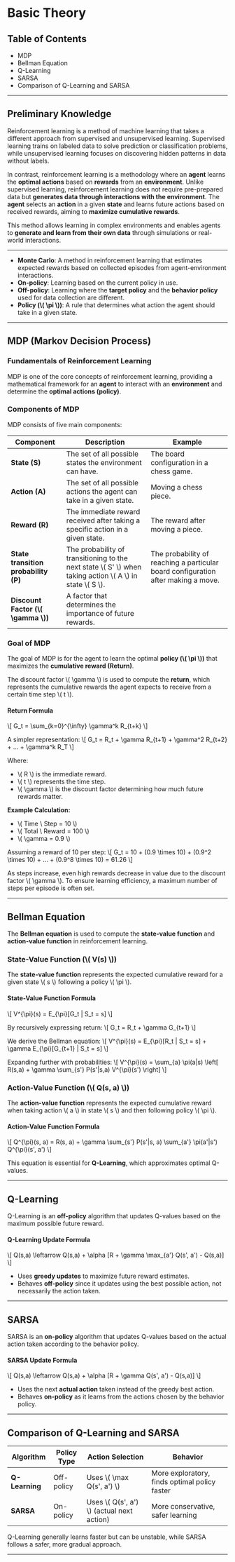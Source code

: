 # Basic Theory

## Table of Contents
- MDP
- Bellman Equation
- Q-Learning
- SARSA
- Comparison of Q-Learning and SARSA

---

## Preliminary Knowledge

Reinforcement learning is a method of machine learning that takes a different approach from supervised and unsupervised learning. Supervised learning trains on labeled data to solve prediction or classification problems, while unsupervised learning focuses on discovering hidden patterns in data without labels.

In contrast, reinforcement learning is a methodology where an **agent** learns the **optimal actions** based on **rewards** from an **environment**. Unlike supervised learning, reinforcement learning does not require pre-prepared data but **generates data through interactions with the environment**. The **agent** selects an **action** in a given **state** and learns future actions based on received rewards, aiming to **maximize cumulative rewards**.

This method allows learning in complex environments and enables agents to **generate and learn from their own data** through simulations or real-world interactions.

---

- **Monte Carlo**: A method in reinforcement learning that estimates expected rewards based on collected episodes from agent-environment interactions.
- **On-policy**: Learning based on the current policy in use.
- **Off-policy**: Learning where the **target policy** and the **behavior policy** used for data collection are different.
- **Policy (\\( \\pi \\))**: A rule that determines what action the agent should take in a given state.

---

## MDP (Markov Decision Process)

### **Fundamentals of Reinforcement Learning**

MDP is one of the core concepts of reinforcement learning, providing a mathematical framework for an **agent** to interact with an **environment** and determine the **optimal actions (policy)**.

### **Components of MDP**

MDP consists of five main components:

| Component | Description | Example |
|-----------|------------|---------|
| **State (S)** | The set of all possible states the environment can have. | The board configuration in a chess game. |
| **Action (A)** | The set of all possible actions the agent can take in a given state. | Moving a chess piece. |
| **Reward (R)** | The immediate reward received after taking a specific action in a given state. | The reward after moving a piece. |
| **State transition probability (P)** | The probability of transitioning to the next state \\( S' \\) when taking action \\( A \\) in state \\( S \\). | The probability of reaching a particular board configuration after making a move. |
| **Discount Factor (\\( \\gamma \\))** | A factor that determines the importance of future rewards. | |

### **Goal of MDP**

The goal of MDP is for the agent to learn the optimal **policy (\\( \\pi \\))** that maximizes the **cumulative reward (Return)**.

The discount factor \\( \\gamma \\) is used to compute the **return**, which represents the cumulative rewards the agent expects to receive from a certain time step \\( t \\).

#### **Return Formula**
\\[
G_t = \\sum_{k=0}^{\\infty} \\gamma^k R_{t+k}
\\]

A simpler representation:
\\[
G_t = R_t + \\gamma R_{t+1} + \\gamma^2 R_{t+2} + ... + \\gamma^k R_T
\\]

Where:
- \\( R \\) is the immediate reward.
- \\( t \\) represents the time step.
- \\( \\gamma \\) is the discount factor determining how much future rewards matter.

**Example Calculation:**
- \\( Time \\ Step = 10 \\)
- \\( Total \\ Reward = 100 \\)
- \\( \\gamma = 0.9 \\)

Assuming a reward of 10 per step:
\\[
G_t = 10 + (0.9 \\times 10) + (0.9^2 \\times 10) + ... + (0.9^8 \\times 10) = 61.26
\\]

As steps increase, even high rewards decrease in value due to the discount factor \\( \\gamma \\). To ensure learning efficiency, a maximum number of steps per episode is often set.

---

## Bellman Equation

The **Bellman equation** is used to compute the **state-value function** and **action-value function** in reinforcement learning.

### **State-Value Function (\\( V(s) \\))**

The **state-value function** represents the expected cumulative reward for a given state \\( s \\) following a policy \\( \\pi \\).

#### **State-Value Function Formula**
\\[
V^{\\pi}(s) = E_{\\pi}[G_t | S_t = s]
\\]

By recursively expressing return:
\\[
G_t = R_t + \\gamma G_{t+1}
\\]

We derive the Bellman equation:
\\[
V^{\\pi}(s) = E_{\\pi}[R_t | S_t = s] + \\gamma E_{\\pi}[G_{t+1} | S_t = s]
\\]

Expanding further with probabilities:
\\[
V^{\\pi}(s) = \\sum_{a} \\pi(a|s) \\left[ R(s,a) + \\gamma \\sum_{s'} P(s'|s,a) V^{\\pi}(s') \\right]
\\]

### **Action-Value Function (\\( Q(s, a) \\))**

The **action-value function** represents the expected cumulative reward when taking action \\( a \\) in state \\( s \\) and then following policy \\( \\pi \\).

#### **Action-Value Function Formula**
\\[
Q^{\\pi}(s, a) = R(s, a) + \\gamma \\sum_{s'} P(s'|s, a) \\sum_{a'} \\pi(a'|s') Q^{\\pi}(s', a')
\\]

This equation is essential for **Q-Learning**, which approximates optimal Q-values.

---

## Q-Learning

Q-Learning is an **off-policy** algorithm that updates Q-values based on the maximum possible future reward.

#### **Q-Learning Update Formula**
\\[
Q(s,a) \\leftarrow Q(s,a) + \\alpha [R + \\gamma \\max_{a'} Q(s', a') - Q(s,a)]
\\]

- Uses **greedy updates** to maximize future reward estimates.
- Behaves **off-policy** since it updates using the best possible action, not necessarily the action taken.

---

## SARSA

SARSA is an **on-policy** algorithm that updates Q-values based on the actual action taken according to the behavior policy.

#### **SARSA Update Formula**
\\[
Q(s,a) \\leftarrow Q(s,a) + \\alpha [R + \\gamma Q(s', a') - Q(s,a)]
\\]

- Uses the next **actual action** taken instead of the greedy best action.
- Behaves **on-policy** as it learns from the actions chosen by the behavior policy.

---

## Comparison of Q-Learning and SARSA

| Algorithm  | Policy Type | Action Selection | Behavior |
|------------|------------|------------------|----------|
| **Q-Learning** | Off-policy | Uses \\( \\max Q(s', a') \\) | More exploratory, finds optimal policy faster |
| **SARSA** | On-policy | Uses \\( Q(s', a') \\) (actual next action) | More conservative, safer learning |

Q-Learning generally learns faster but can be unstable, while SARSA follows a safer, more gradual approach.

---

